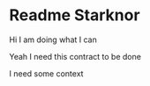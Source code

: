# Readme Starknor


Hi I am doing what I can


Yeah I need this contract to be done


I need some context
